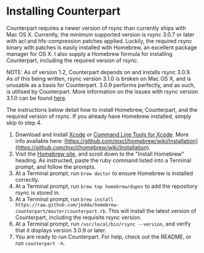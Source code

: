 Installing Counterpart
=========================

Counterpart requires a newer version of rsync than currently ships with Mac OS X. Currently, the minimum supported version is rsync 3.0.7 or later with acl and hfs-compression patches applied. Luckily, the required rsync binary with patches is easily installed with Homebrew, an excellent package manager for OS X. I also supply a Homebrew formula for installing Counterpart, including the required version of rsync.

NOTE: As of version 1.2, Counterpart depends on and installs rsync 3.0.9. As of this being written, rsync version 3.1.0 is broken on Mac OS X, and is unusable as a basis for Counterpart. 3.0.9 performs perfectly, and as such, is utilised by Counterpart. More information on the issues with rsync version 3.1.0 can be found [here](https://github.com/Homebrew/homebrew-dupes/issues/254).

The instructions below detail how to install Homebrew, Counterpart, and the required version of rsync. If you already have Homebrew installed, simply skip to step 4.

1. Download and install [Xcode](http://itunes.apple.com/us/app/xcode/id497799835) or [Command Line Tools for Xcode](https://developer.apple.com/downloads). More info available here: [https://github.com/mxcl/homebrew/wiki/Installation](https://github.com/mxcl/homebrew/wiki/Installation).
2. Visit the [Homebrew site](http://brew.sh/), and scroll down to the "Install Homebrew" heading. As instructed, paste the ruby command listed into a Terminal prompt, and follow the prompts.
3. At a Terminal prompt, run `brew doctor` to ensure Homebrew is installed correctly.
4. At a Terminal prompt, run `brew tap homebrew/dupes` to add the repository rsync is stored in.
5. At a Terminal prompt, run `brew install https://raw.github.com/jedda/homebrew-counterpart/master/counterpart.rb`. This will install the latest version of Counterpart, including the requisite rsync version.
6. At a Terminal prompt, run `/usr/local/bin/rsync --version`, and verify that it displays version 3.0.9 or later.
7. You are ready to run Counterpart. For help, check out the README, or run `counterpart -h`.